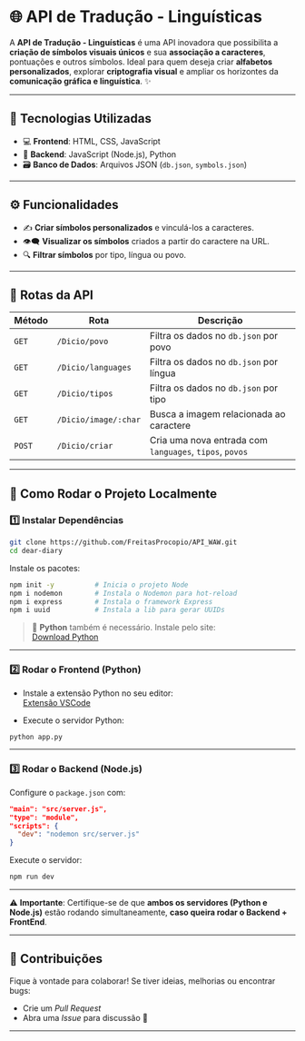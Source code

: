 # 🌐 API de Tradução - Linguísticas

A **API de Tradução - Linguísticas** é uma API inovadora que possibilita a **criação de símbolos visuais únicos** e sua **associação a caracteres**, pontuações e outros símbolos. Ideal para quem deseja criar **alfabetos personalizados**, explorar **criptografia visual** e ampliar os horizontes da **comunicação gráfica e linguística**. ✨

---

## 🚀 Tecnologias Utilizadas

- 💻 **Frontend**: HTML, CSS, JavaScript  
- 🔧 **Backend**: JavaScript (Node.js), Python  
- 🗃️ **Banco de Dados**: Arquivos JSON (`db.json`, `symbols.json`)

---

## ⚙️ Funcionalidades

- ✍️ **Criar símbolos personalizados** e vinculá-los a caracteres.
- 👁️‍🗨️ **Visualizar os símbolos** criados a partir do caractere na URL.
- 🔍 **Filtrar símbolos** por tipo, língua ou povo.

---

## 📌 Rotas da API

| Método | Rota | Descrição |
|--------|------|-----------|
| `GET` | `/Dicio/povo` | Filtra os dados no `db.json` por povo |
| `GET` | `/Dicio/languages` | Filtra os dados no `db.json` por língua |
| `GET` | `/Dicio/tipos` | Filtra os dados no `db.json` por tipo |
| `GET` | `/Dicio/image/:char` | Busca a imagem relacionada ao caractere |
| `POST` | `/Dicio/criar` | Cria uma nova entrada com `languages`, `tipos`, `povos` |

---

## 🧪 Como Rodar o Projeto Localmente

### 1️⃣ Instalar Dependências

```bash
git clone https://github.com/FreitasProcopio/API_WAW.git
cd dear-diary
```

Instale os pacotes:

```bash
npm init -y          # Inicia o projeto Node
npm i nodemon        # Instala o Nodemon para hot-reload
npm i express        # Instala o framework Express
npm i uuid           # Instala a lib para gerar UUIDs
```

> 📌 **Python** também é necessário. Instale pelo site:  
> [Download Python](https://www.python.org/downloads/)

---

### 2️⃣ Rodar o Frontend (Python)

- Instale a extensão Python no seu editor:  
  [Extensão VSCode](https://marketplace.visualstudio.com/items?itemName=ms-python.python)

- Execute o servidor Python:

```bash
python app.py
```

---

### 3️⃣ Rodar o Backend (Node.js)

Configure o `package.json` com:

```json
"main": "src/server.js",
"type": "module",
"scripts": {
  "dev": "nodemon src/server.js"
}
```

Execute o servidor:

```bash
npm run dev
```

---

⚠️ **Importante**: Certifique-se de que **ambos os servidores (Python e Node.js)** estão rodando simultaneamente, **caso queira rodar o Backend + FrontEnd**.

---

## 🤝 Contribuições

Fique à vontade para colaborar! Se tiver ideias, melhorias ou encontrar bugs:
- Crie um *Pull Request*
- Abra uma *Issue* para discussão 💬

---